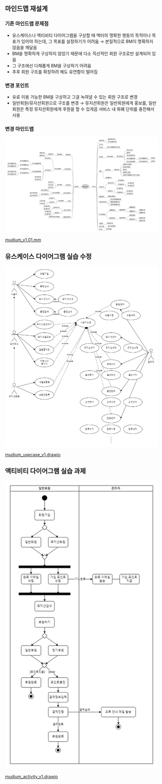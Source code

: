 ## 마인드맵 재설계

### 기존 마인드맵 문제점

- 유스케이스나 액티비티 다이어그램을 구상할 때 액터의 명확한 행동의 목적이나 목표가 있어야 하는데, 그 목표를 설정하기가 어려움 → 본질적으로 BM이 명확하지 않음을 깨달음
- BM을 명확하게 구상하지 않았기 때문에 다소 직선적인 회원 구조로만 설계되어 있음
- 그 구조에선 다채롭게 BM을 구상하기 어려움
- 추후 회원 구조를 확장하려 해도 유연함이 떨어짐

### 변경 포인트

- 유료 이용 가능한 BM을 구상하고 그걸 녹여낼 수 있는 회원 구조로 변경
- 일반회원/뮤지션회원으로 구조를 변경 → 뮤지션회원은 일반회원에게 홍보를, 일반회원은 특정 뮤지션회원에게 후원을 할 수 있게끔 서비스 내 화폐 단위를 충전해서 사용

### 변경 마인드맵

![Untitled](../assets/e0b07bac9b62.png)

[mudium_v1.01.mm](../assets/mudium_v1.01.mm)

## 유스케이스 다이어그램 실습 수정

![mudium_usecase_v1.drawio.png](../assets/mudium_usecase_v1.drawio.png)

[mudium_usecase_v1.drawio](../assets/mudium_usecase_v1.drawio)

## 액티비티 다이어그램 실습 과제

![mudium_activity_v1.drawio.png](../assets/mudium_activity_v1.drawio.png)

[mudium_activity_v1.drawio](../assets/mudium_activity_v1.drawio)